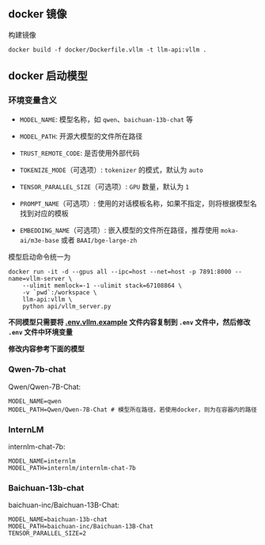 ## docker 镜像

构建镜像

```shell
docker build -f docker/Dockerfile.vllm -t llm-api:vllm .
```

## docker 启动模型

### 环境变量含义

+ `MODEL_NAME`: 模型名称，如 `qwen`、`baichuan-13b-chat` 等


+ `MODEL_PATH`: 开源大模型的文件所在路径


+ `TRUST_REMOTE_CODE`: 是否使用外部代码


+ `TOKENIZE_MODE`（可选项）: `tokenizer` 的模式，默认为 `auto`


+ `TENSOR_PARALLEL_SIZE`（可选项）: `GPU` 数量，默认为 `1`


+ `PROMPT_NAME`（可选项）: 使用的对话模板名称，如果不指定，则将根据模型名找到对应的模板


+ `EMBEDDING_NAME`（可选项）: 嵌入模型的文件所在路径，推荐使用 `moka-ai/m3e-base` 或者 `BAAI/bge-large-zh`

模型启动命令统一为

```shell
docker run -it -d --gpus all --ipc=host --net=host -p 7891:8000 --name=vllm-server \
    --ulimit memlock=-1 --ulimit stack=67108864 \
    -v `pwd`:/workspace \
    llm-api:vllm \
    python api/vllm_server.py
```

**不同模型只需要将 [.env.vllm.example](../.env.vllm.example) 文件内容复制到 `.env` 文件中，然后修改 `.env` 文件中环境变量**

**修改内容参考下面的模型**


### Qwen-7b-chat

Qwen/Qwen-7B-Chat:


```shell
MODEL_NAME=qwen
MODEL_PATH=Qwen/Qwen-7B-Chat # 模型所在路径，若使用docker，则为在容器内的路径
```

### InternLM

internlm-chat-7b:

```shell
MODEL_NAME=internlm
MODEL_PATH=internlm/internlm-chat-7b
```

### Baichuan-13b-chat

baichuan-inc/Baichuan-13B-Chat:

```shell
MODEL_NAME=baichuan-13b-chat
MODEL_PATH=baichuan-inc/Baichuan-13B-Chat
TENSOR_PARALLEL_SIZE=2
```